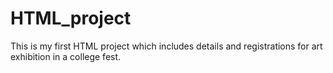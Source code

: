 # HTML_project
This is my first HTML project which includes details and registrations for art exhibition in a college fest.

